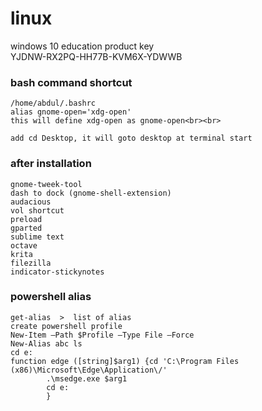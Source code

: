 # linux
windows 10 education product key <br>
YJDNW-RX2PQ-HH77B-KVM6X-YDWWB

### bash command shortcut 
    /home/abdul/.bashrc
    alias gnome-open='xdg-open'
    this will define xdg-open as gnome-open<br><br>

    add cd Desktop, it will goto desktop at terminal start

### after installation
    gnome-tweek-tool
    dash to dock (gnome-shell-extension)
    audacious
    vol shortcut
    preload
    gparted
    sublime text
    octave
    krita
    filezilla
    indicator-stickynotes

### powershell alias
    get-alias  >  list of alias 
    create powershell profile
    New-Item –Path $Profile –Type File –Force
    New-Alias abc ls
    cd e:
    function edge ([string]$arg1) {cd 'C:\Program Files (x86)\Microsoft\Edge\Application\/'
            .\msedge.exe $arg1
            cd e:
            }
